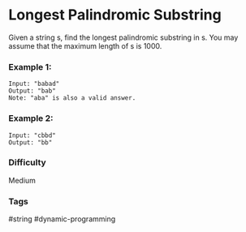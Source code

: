 # Longest Palindromic Substring

Given a string s, find the longest palindromic substring in s. You may assume
that the maximum length of s is 1000.

### Example 1:

```
Input: "babad"
Output: "bab"
Note: "aba" is also a valid answer.
```

### Example 2:

```
Input: "cbbd"
Output: "bb"
```

### Difficulty

Medium

### Tags

#string #dynamic-programming
